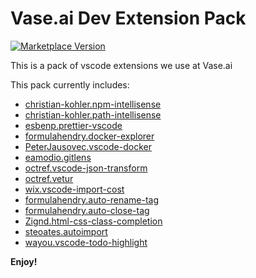# Vase.ai Dev Extension Pack

[![Marketplace Version](https://vsmarketplacebadge.apphb.com/version-short/vase.dev-extension-pack.svg)](https://marketplace.visualstudio.com/items?itemName=vase.dev-extension-pack)

This is a pack of vscode extensions we use at Vase.ai

This pack currently includes:
- [christian-kohler.npm-intellisense](https://marketplace.visualstudio.com/items?itemName=christian-kohler.npm-intellisense)
- [christian-kohler.path-intellisense](https://marketplace.visualstudio.com/items?itemName=christian-kohler.path-intellisense)
- [esbenp.prettier-vscode](https://marketplace.visualstudio.com/items?itemName=esbenp.prettier-vscode)
- [formulahendry.docker-explorer](https://marketplace.visualstudio.com/items?itemName=formulahendry.docker-explorer)
- [PeterJausovec.vscode-docker](https://marketplace.visualstudio.com/items?itemName=PeterJausovec.vscode-docker)
- [eamodio.gitlens](https://marketplace.visualstudio.com/items?itemName=eamodio.gitlens)
- [octref.vscode-json-transform](https://marketplace.visualstudio.com/items?itemName=octref.vscode-json-transform)
- [octref.vetur](https://marketplace.visualstudio.com/items?itemName=octref.vetur)
- [wix.vscode-import-cost](https://marketplace.visualstudio.com/items?itemName=wix.vscode-import-cost)
- [formulahendry.auto-rename-tag](https://marketplace.visualstudio.com/items?itemName=formulahendry.auto-rename-tag)
- [formulahendry.auto-close-tag](https://marketplace.visualstudio.com/items?itemName=formulahendry.auto-close-tag)
- [Zignd.html-css-class-completion](https://marketplace.visualstudio.com/items?itemName=Zignd.html-css-class-completion)
- [steoates.autoimport](https://marketplace.visualstudio.com/items?itemName=steoates.autoimport)
- [wayou.vscode-todo-highlight](https://marketplace.visualstudio.com/items?itemName=wayou.vscode-todo-highlight)

**Enjoy!**